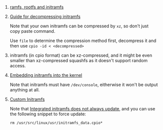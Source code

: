  1. [ramfs, rootfs and initramfs](https://www.kernel.org/doc/Documentation/filesystems/ramfs-rootfs-initramfs.txt)
 2. [Guide for decompressing initramfs](https://superuser.com/questions/734124/need-to-uncompress-the-initramfs-file)
    
    Note that your own initramfs can be compressed by `xz`, so don't just copy paste command.
    
    Use `file` to determine the compression method first, decompress it and then use `cpio -id < <decompressed>`
 3. initramfs (in cpio format) can be xz-compressed, and it might be even smaller than xz-compressed squashfs as it doesn't support random access.
 4. [Embedding initramfs into the kernel](https://wiki.gentoo.org/wiki/Custom_Initramfs#Embedding_into_the_Kernel)
    
    Note that initramfs must have `/dev/console`, eitherwise it won't be output anything at all.
 5. [Custom Initramfs](https://wiki.gentoo.org/wiki/Custom_Initramfs)
    
    Note that [Integrated initramfs does not always update](https://wiki.gentoo.org/wiki/Custom_Initramfs#Integrated_initramfs_does_not_always_update), and you can
    use the following snippet to force update:
    
    ```
    rm /usr/src/linux/usr/initramfs_data.cpio*
    ```
